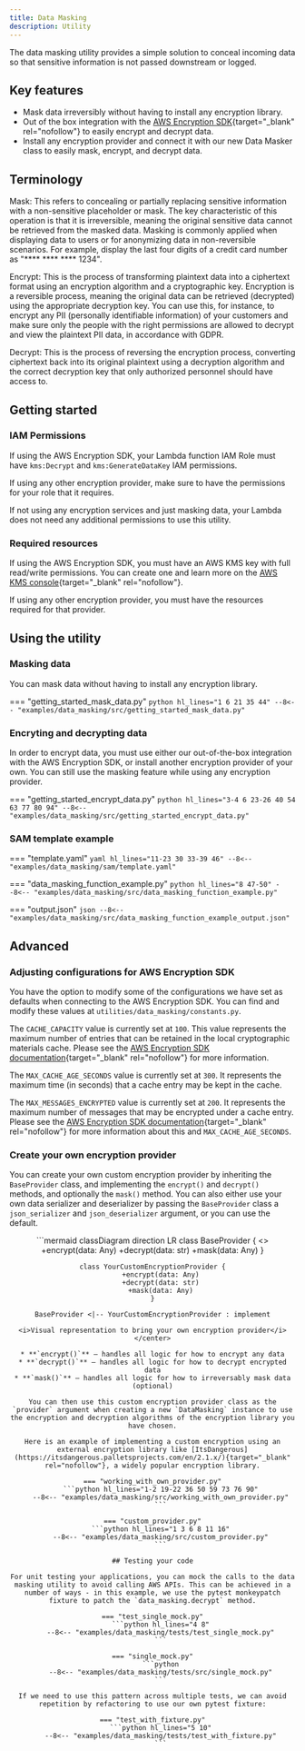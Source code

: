 ```yaml
---
title: Data Masking
description: Utility
---
```


<!-- markdownlint-disable MD051 -->

The data masking utility provides a simple solution to conceal incoming data so that sensitive information is not passed downstream or logged.

## Key features

* Mask data irreversibly without having to install any encryption library.
* Out of the box integration with the [AWS Encryption SDK](https://docs.aws.amazon.com/encryption-sdk/latest/developer-guide/introduction.html){target="_blank" rel="nofollow"} to easily encrypt and decrypt data.
* Install any encryption provider and connect it with our new Data Masker class to easily mask, encrypt, and decrypt data.

## Terminology

Mask: This refers to concealing or partially replacing sensitive information with a non-sensitive placeholder or mask. The key characteristic of this operation is that it is irreversible, meaning the original sensitive data cannot be retrieved from the masked data. Masking is commonly applied when displaying data to users or for anonymizing data in non-reversible scenarios. For example, display the last four digits of a credit card number as "**** **** **** 1234".

Encrypt: This is the process of transforming plaintext data into a ciphertext format using an encryption algorithm and a cryptographic key. Encryption is a reversible process, meaning the original data can be retrieved (decrypted) using the appropriate decryption key. You can use this, for instance, to encrypt any PII (personally identifiable information) of your customers and make sure only the people with the right permissions are allowed to decrypt and view the plaintext PII data, in accordance with GDPR.

Decrypt: This is the process of reversing the encryption process, converting ciphertext back into its original plaintext using a decryption algorithm and the correct decryption key that only authorized personnel should have access to.

## Getting started

### IAM Permissions

If using the AWS Encryption SDK, your Lambda function IAM Role must have `kms:Decrypt` and `kms:GenerateDataKey` IAM permissions.

If using any other encryption provider, make sure to have the permissions for your role that it requires.

If not using any encryption services and just masking data, your Lambda does not need any additional permissions to use this utility.

### Required resources

If using the AWS Encryption SDK, you must have an AWS KMS key with full read/write permissions. You can create one and learn more on the [AWS KMS console](https://us-east-1.console.aws.amazon.com/kms/home?region=us-east-1#/kms/home){target="_blank" rel="nofollow"}.

If using any other encryption provider, you must have the resources required for that provider.

## Using the utility

### Masking data

You can mask data without having to install any encryption library.

=== "getting_started_mask_data.py"
    ```python hl_lines="1 6 21 35 44"
    --8<-- "examples/data_masking/src/getting_started_mask_data.py"
    ```

### Encryting and decrypting data

In order to encrypt data, you must use either our out-of-the-box integration with the AWS Encryption SDK, or install another encryption provider of your own. You can still use the masking feature while using any encryption provider.

=== "getting_started_encrypt_data.py"
    ```python hl_lines="3-4 6 23-26 40 54 63 77 80 94"
    --8<-- "examples/data_masking/src/getting_started_encrypt_data.py"
    ```

### SAM template example
=== "template.yaml"
    ```yaml hl_lines="11-23 30 33-39 46"
    --8<-- "examples/data_masking/sam/template.yaml"
    ```

=== "data_masking_function_example.py"
    ```python hl_lines="8 47-50"
    --8<-- "examples/data_masking/src/data_masking_function_example.py"
    ```

=== "output.json"
    ```json
    --8<-- "examples/data_masking/src/data_masking_function_example_output.json"
    ```

## Advanced

### Adjusting configurations for AWS Encryption SDK

You have the option to modify some of the configurations we have set as defaults when connecting to the AWS Encryption SDK. You can find and modify these values at `utilities/data_masking/constants.py`.

The `CACHE_CAPACITY` value is currently set at `100`. This value represents the maximum number of entries that can be retained in the local cryptographic materials cache. Please see the [AWS Encryption SDK documentation](https://aws-encryption-sdk-python.readthedocs.io/en/latest/generated/aws_encryption_sdk.caches.local.html){target="_blank" rel="nofollow"} for more information.

The `MAX_CACHE_AGE_SECONDS` value is currently set at `300`. It represents the maximum time (in seconds) that a cache entry may be kept in the cache.

The `MAX_MESSAGES_ENCRYPTED` value is currently set at `200`. It represents the maximum number of messages that may be encrypted under a cache entry. Please see the [AWS Encryption SDK documentation](https://aws-encryption-sdk-python.readthedocs.io/en/latest/generated/aws_encryption_sdk.materials_managers.caching.html#module-aws_encryption_sdk.materials_managers.caching){target="_blank" rel="nofollow"} for more information about this and `MAX_CACHE_AGE_SECONDS`.


### Create your own encryption provider

You can create your own custom encryption provider by inheriting the `BaseProvider` class, and implementing the `encrypt()` and `decrypt()` methods, and optionally the `mask()` method. You can also either use your own data serializer and deserializer by passing the `BaseProvider` class a `json_serializer` and `json_deserializer` argument, or you can use the default.

<!-- markdownlint-disable MD031 MD040 -->
<center>
```mermaid
classDiagram
    direction LR
    class BaseProvider {
        <<interface>>
        +encrypt(data: Any)
        +decrypt(data: str)
        +mask(data: Any)
    }

    class YourCustomEncryptionProvider {
        +encrypt(data: Any)
        +decrypt(data: str)
        +mask(data: Any)
    }

    BaseProvider <|-- YourCustomEncryptionProvider : implement
```
<i>Visual representation to bring your own encryption provider</i>
</center>

* **`encrypt()`** – handles all logic for how to encrypt any data
* **`decrypt()`** – handles all logic for how to decrypt encrypted data
* **`mask()`** – handles all logic for how to irreversably mask data (optional)

You can then use this custom encryption provider class as the `provider` argument when creating a new `DataMasking` instance to use the encryption and decryption algorithms of the encryption library you have chosen.

Here is an example of implementing a custom encryption using an external encryption library like [ItsDangerous](https://itsdangerous.palletsprojects.com/en/2.1.x/){target="_blank" rel="nofollow"}, a widely popular encryption library.

=== "working_with_own_provider.py"
    ```python hl_lines="1-2 19-22 36 50 59 73 76 90"
    --8<-- "examples/data_masking/src/working_with_own_provider.py"
    ```

=== "custom_provider.py"
    ```python hl_lines="1 3 6 8 11 16"
    --8<-- "examples/data_masking/src/custom_provider.py"
    ```

## Testing your code

For unit testing your applications, you can mock the calls to the data masking utility to avoid calling AWS APIs. This can be achieved in a number of ways - in this example, we use the pytest monkeypatch fixture to patch the `data_masking.decrypt` method.

=== "test_single_mock.py"
    ```python hl_lines="4 8"
    --8<-- "examples/data_masking/tests/test_single_mock.py"
    ```

=== "single_mock.py"
    ```python
    --8<-- "examples/data_masking/tests/src/single_mock.py"
    ```

If we need to use this pattern across multiple tests, we can avoid repetition by refactoring to use our own pytest fixture:

=== "test_with_fixture.py"
    ```python hl_lines="5 10"
    --8<-- "examples/data_masking/tests/test_with_fixture.py"
    ```
